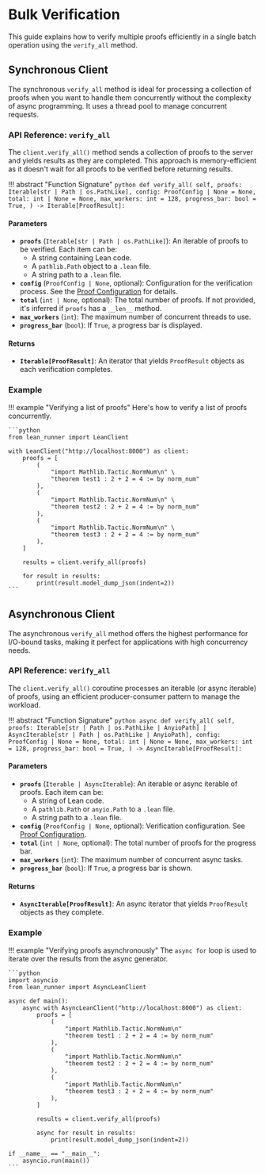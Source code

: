 # Bulk Verification

This guide explains how to verify multiple proofs efficiently in a single batch operation using the `verify_all` method.

## Synchronous Client

The synchronous `verify_all` method is ideal for processing a collection of proofs when you want to handle them concurrently without the complexity of async programming. It uses a thread pool to manage concurrent requests.

### API Reference: `verify_all`

The `client.verify_all()` method sends a collection of proofs to the server and yields results as they are completed. This approach is memory-efficient as it doesn't wait for all proofs to be verified before returning results.

!!! abstract "Function Signature"
    ```python
    def verify_all(
        self,
        proofs: Iterable[str | Path | os.PathLike],
        config: ProofConfig | None = None,
        total: int | None = None,
        max_workers: int = 128,
        progress_bar: bool = True,
    ) -> Iterable[ProofResult]:
    ```

#### Parameters

-   **`proofs`** (`Iterable[str | Path | os.PathLike]`): An iterable of proofs to be verified. Each item can be:
    -   A string containing Lean code.
    -   A `pathlib.Path` object to a `.lean` file.
    -   A string path to a `.lean` file.
-   **`config`** (`ProofConfig | None`, optional): Configuration for the verification process. See the [Proof Configuration](./config.md) for details.
-   **`total`** (`int | None`, optional): The total number of proofs. If not provided, it's inferred if `proofs` has a `__len__` method.
-   **`max_workers`** (`int`): The maximum number of concurrent threads to use.
-   **`progress_bar`** (`bool`): If `True`, a progress bar is displayed.

#### Returns

-   **`Iterable[ProofResult]`**: An iterator that yields `ProofResult` objects as each verification completes.

### Example

!!! example "Verifying a list of proofs"
    Here's how to verify a list of proofs concurrently.

    ```python
    from lean_runner import LeanClient

    with LeanClient("http://localhost:8000") as client:
        proofs = [
            (
                "import Mathlib.Tactic.NormNum\n" \
                "theorem test1 : 2 + 2 = 4 := by norm_num"
            ),
            (
                "import Mathlib.Tactic.NormNum\n" \
                "theorem test2 : 2 + 2 = 4 := by norm_num"
            ),
            (
                "import Mathlib.Tactic.NormNum\n" \
                "theorem test3 : 2 + 2 = 4 := by norm_num"
            ),
        ]

        results = client.verify_all(proofs)

        for result in results:
            print(result.model_dump_json(indent=2))
    ```

## Asynchronous Client

The asynchronous `verify_all` method offers the highest performance for I/O-bound tasks, making it perfect for applications with high concurrency needs.

### API Reference: `verify_all`

The `client.verify_all()` coroutine processes an iterable (or async iterable) of proofs, using an efficient producer-consumer pattern to manage the workload.

!!! abstract "Function Signature"
    ```python
    async def verify_all(
        self,
        proofs: Iterable[str | Path | os.PathLike | AnyioPath]
        | AsyncIterable[str | Path | os.PathLike | AnyioPath],
        config: ProofConfig | None = None,
        total: int | None = None,
        max_workers: int = 128,
        progress_bar: bool = True,
    ) -> AsyncIterable[ProofResult]:
    ```

#### Parameters

-   **`proofs`** (`Iterable | AsyncIterable`): An iterable or async iterable of proofs. Each item can be:
    -   A string of Lean code.
    -   A `pathlib.Path` or `anyio.Path` to a `.lean` file.
    -   A string path to a `.lean` file.
-   **`config`** (`ProofConfig | None`, optional): Verification configuration. See [Proof Configuration](./config.md).
-   **`total`** (`int | None`, optional): The total number of proofs for the progress bar.
-   **`max_workers`** (`int`): The maximum number of concurrent async tasks.
-   **`progress_bar`** (`bool`): If `True`, a progress bar is shown.

#### Returns

-   **`AsyncIterable[ProofResult]`**: An async iterator that yields `ProofResult` objects as they complete.

### Example

!!! example "Verifying proofs asynchronously"
    The `async for` loop is used to iterate over the results from the async generator.

    ```python
    import asyncio
    from lean_runner import AsyncLeanClient

    async def main():
        async with AsyncLeanClient("http://localhost:8000") as client:
            proofs = [
                (
                    "import Mathlib.Tactic.NormNum\n"
                    "theorem test1 : 2 + 2 = 4 := by norm_num"
                ),
                (
                    "import Mathlib.Tactic.NormNum\n"
                    "theorem test2 : 2 + 2 = 4 := by norm_num"
                ),
                (
                    "import Mathlib.Tactic.NormNum\n"
                    "theorem test3 : 2 + 2 = 4 := by norm_num"
                ),
            ]

            results = client.verify_all(proofs)

            async for result in results:
                print(result.model_dump_json(indent=2))

    if __name__ == "__main__":
        asyncio.run(main())
    ```
